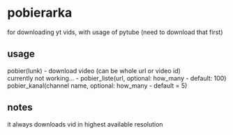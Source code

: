 # pobierarka
for downloading yt vids, with usage of pytube (need to download that first)

## usage

pobier(lunk)  - download video (can be whole url or video id)  
currently not working... - pobier_liste(url, optional: how_many - default: 100) 
pobier_kanal(channel name, optional: how_many - default = 5)
## notes

it always downloads vid in highest available resolution
